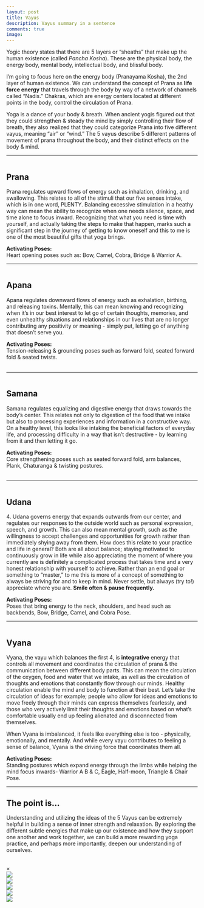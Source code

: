 ```yaml
---
layout: post
title: Vayus
description: Vayus summary in a sentence
comments: true
image: 
---
```

<div>
    <p>
    Yogic theory states that there are 5 layers or “sheaths” that make up the human existence (called <i>Pancha Kosha</i>). These are the physical body, the energy body,  mental body, intellectual body, and blissful body.
    <p>
    I’m going to focus here on the energy body (Pranayama Kosha), the 2nd layer of human existence. We can understand the concept of Prana as <b>life force energy</b> that travels through the body by way of a network of channels called “Nadis.” Chakras, which are energy centers located at different points in the body, control the circulation of Prana. 
    <p>
    Yoga is a dance of your body & breath. When ancient yogis figured out that they could strengthen & steady the mind by simply controlling their flow of breath, they also realized that they could categorize Prana into five different vayus, meaning “air” or “wind.” The 5 vayus describe 5 different patterns of movement of prana throughout the body, and their distinct effects on the body & mind.
    <hr />

<div>
    <span class="image right hover-img"><img onclick="openModal();currentSlide(1)" src="{% link assets/images/vayus_prana_6046.webp %}" alt="" /></span>
    <h2>Prana</h2>
    <p>
    Prana regulates upward flows of energy such as inhalation, drinking, and swallowing. This relates to all of the stimuli that our five senses intake, which is in one word, PLENTY. Balancing excessive stimulation in a heathy way can mean the ability to recognize when one needs silence, space, and time alone to focus inward. Recognizing that what you need is time with yourself, and actually taking the steps to make that happen, marks such a significant step in the journey of getting to know oneself and this to me is one of the most beautiful gifts that yoga brings.
    <p>
    <b>Activating Poses:</b> <br />
    Heart opening poses such as: Bow, Camel, Cobra, Bridge & Warrior A.
    <br />
    <hr />

<div>
    <span class="image left hover-img"><img onclick="openModal();currentSlide(2)" src="{% link assets/images/vayus_apana_6179.webp %}" alt="" /></span>
    <h2>Apana</h2>
    <p>
    Apana regulates downward flows of energy such as exhalation, birthing, and releasing toxins. Mentally, this can mean knowing and recognizing when it’s in our best interest to let go of certain thoughts, memories, and even unhealthy situations and relationships in our lives that are no longer contributing any positivity or meaning  - simply put, letting go of anything that doesn’t serve you.
    <p>
    <b>Activating Poses:</b> <br />
    Tension-releasing & grounding poses such as forward fold, seated forward fold & seated twists.
    <br />
    <br />
    <hr />

<div>
    <span class="image right hover-img"><img onclick="openModal();currentSlide(3)" src="{% link assets/images/vayus_samana_6256.webp %}" alt="" /></span>
    <h2>Samana</h2>
    <p>
    Samana regulates equalizing and digestive energy that draws towards the body’s center.  This relates not only to digestion of the food that we intake but also to processing experiences and information in a constructive way. On a healthy level, this looks like intaking the beneficial factors of everyday life, and processing difficulty in a way that isn’t destructive - by learning from it and then letting it go.
    <p>
    <b>Activating Poses:</b> <br />
    Core strengthening poses such as seated forward fold, arm balances, Plank, Chaturanga & twisting postures.
    <br />
    <br />
    <hr />

<div>
    <span class="image left hover-img"><img onclick="openModal();currentSlide(4)" src="{% link assets/images/vayus_udana_1119.webp %}" alt="" /></span>
    <h2>Udana</h2>
    <p>
    4.	Udana governs energy that expands outwards from our center, and regulates our responses to the outside world such as personal expression, speech, and growth. This can also mean mental growth, such as the willingness to accept challenges and opportunities for growth rather than immediately shying away from them. How does this relate to your practice and life in general? Both are all about balance; staying motivated to continuously grow in life while also appreciating the moment of where you currently are is definitely a complicated process that takes time and a very honest relationship with yourself to achieve. Rather than an end goal or something to “master,” to me this is more of a concept of something to always be striving for and to keep in mind. Never settle, but always (try to!) appreciate where you are. <b>Smile often & pause frequently.</b>
    <p>
    <b>Activating Poses:</b> <br />
    Poses that bring energy to the neck, shoulders, and head such as backbends, Bow, Bridge, Camel, and Cobra Pose.
    <hr />

<div>
    <span class="image right hover-img"><img onclick="openModal();currentSlide(5)" src="{% link assets/images/vayus_vyana_6243.webp %}" alt="" /></span>
    <h2>Vyana</h2>
    <p>
    Vyana, the vayu which balances the first 4, is <b>integrative</b> energy that controls all movement and coordinates the circulation of prana & the communication between different body parts. This can mean the circulation of the oxygen, food and water that we intake, as well as the circulation of thoughts and emotions that constantly flow through our minds. Healthy circulation enable the mind and body to function at their best. Let’s take the circulation of ideas for example; people who allow for ideas and emotions to move freely through their minds can express themselves fearlessly, and those who very actively limit their thoughts and emotions based on what’s comfortable usually end up feeling alienated and disconnected from themselves. 
    <p>
    When Vyana is imbalanced, it feels like everything else is too - physically, emotionally, and mentally. And while every vayu contributes to feeling a sense of balance, Vyana is the driving force that coordinates them all. 
    <p>
    <b>Activating Poses:</b> <br />
    Standing postures which expand energy through the limbs while helping the mind focus inwards- Warrior A B & C, Eagle, Half-moon, Triangle & Chair Pose.
    <hr />

<div>
    <h2>The point is...</h2>
    <p>
    Understanding and utilizing the ideas of the 5 Vayus can be extremely helpful in building a sense of inner strength and relaxation. By exploring the different subtle energies that make up our existence and how they support one another and work together, we can build a more rewarding yoga practice, and perhaps more importantly, deepen our understanding of ourselves. 
    <br />
    <br />


<!-- The Modal/Lightbox -->
<div id="slideModal" class="slide-modal">
	<!-- The Close button -->
	<span class="close" onclick="closeModal()">&times;</span>
	<!-- Modal content -->
	<div class="modal-content">
		<!-- The slides\images -->
		<div class="mySlides">
			<img class="popImage" src="{% link assets/images/vayus_prana_6046.webp %}">
		</div>
		<div class="mySlides">
			<img class="popImage" src="{% link assets/images/vayus_apana_6179.webp %}">
		</div>
		<div class="mySlides">
			<img class="popImage" src="{% link assets/images/vayus_samana_6256.webp %}">
		</div>
		<div class="mySlides">
			<img class="popImage" src="{% link assets/images/vayus_udana_1119.webp %}">
		</div>
		<div class="mySlides">
			<img class="popImage" src="{% link assets/images/vayus_vyana_6243.webp %}">
		</div>
  	</div>
</div>

<!-- Calling the JavaScript code -->
<script src="{{ '/assets/js/gallery.js' | relative_url }}"></script>

